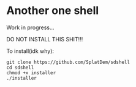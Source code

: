 # Another one shell

Work in progress...

DO NOT INSTALL THIS SHIT!!!

To install(idk why):

```
git clone https://github.com/SplatDem/sdshell
cd sdshell
chmod +x installer
./installer
```
